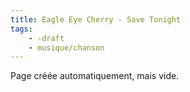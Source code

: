 ```yaml
---
title: Eagle Eye Cherry - Save Tonight
tags:
    - -draft
    - musique/chanson
---
```


Page créée automatiquement, mais vide.
